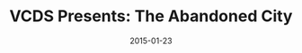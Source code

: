 ---
layout: post
title:  "VCDS Presents: The Abandoned City"
date:   2015-01-23
start:  "7:00"
end:    "11:00"
categories: events
---